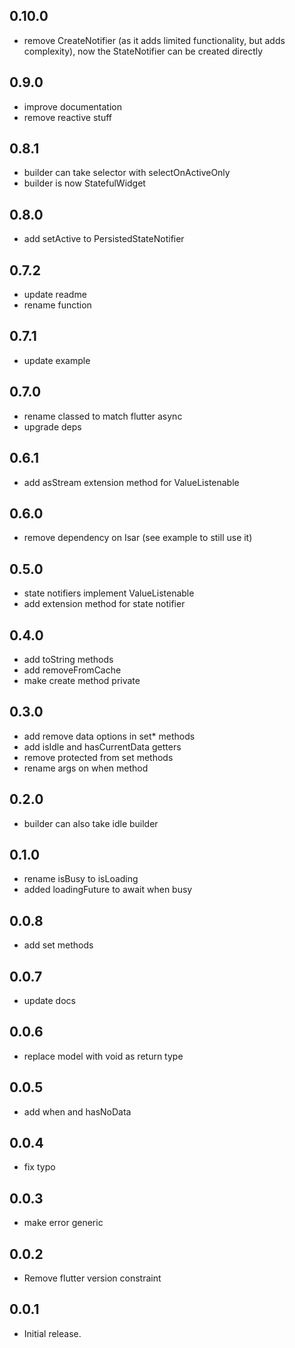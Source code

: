 ## 0.10.0

- remove CreateNotifier (as it adds limited functionality, but adds complexity), now the StateNotifier can be created
  directly

## 0.9.0

- improve documentation
- remove reactive stuff

## 0.8.1

* builder can take selector with selectOnActiveOnly
* builder is now StatefulWidget

## 0.8.0

* add setActive to PersistedStateNotifier

## 0.7.2

* update readme
* rename function

## 0.7.1

* update example

## 0.7.0

* rename classed to match flutter async
* upgrade deps

## 0.6.1

* add asStream extension method for ValueListenable

## 0.6.0

* remove dependency on Isar (see example to still use it)

## 0.5.0

* state notifiers implement ValueListenable
* add extension method for state notifier

## 0.4.0

* add toString methods
* add removeFromCache
* make create method private

## 0.3.0

* add remove data options in set* methods
* add isIdle and hasCurrentData getters
* remove protected from set methods
* rename args on when method

## 0.2.0

* builder can also take idle builder

## 0.1.0

* rename isBusy to isLoading
* added loadingFuture to await when busy

## 0.0.8

* add set methods

## 0.0.7

* update docs

## 0.0.6

* replace model with void as return type

## 0.0.5

* add when and hasNoData

## 0.0.4

* fix typo

## 0.0.3

* make error generic

## 0.0.2

* Remove flutter version constraint

## 0.0.1

* Initial release.

